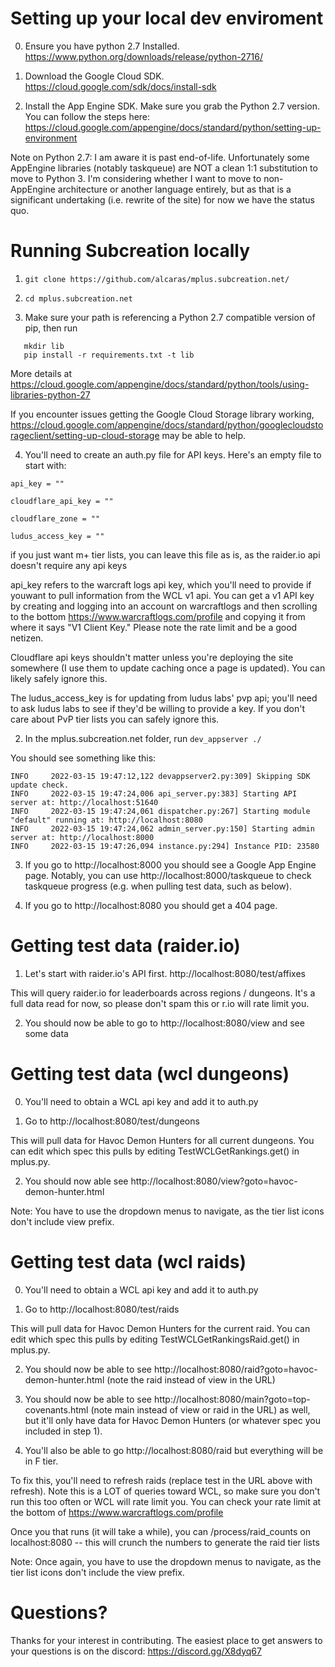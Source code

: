 # Setting up your local dev enviroment

0. Ensure you have python 2.7 Installed. https://www.python.org/downloads/release/python-2716/

1. Download the Google Cloud SDK. https://cloud.google.com/sdk/docs/install-sdk

2. Install the App Engine SDK. Make sure you grab the Python 2.7 version. You can follow the steps here: https://cloud.google.com/appengine/docs/standard/python/setting-up-environment

Note on Python 2.7: I am aware it is past end-of-life. Unfortunately some AppEngine libraries (notably taskqueue) are NOT a clean 1:1 substitution to move to Python 3. I'm considering whether I want to move to non-AppEngine architecture or another language entirely, but as that is a significant undertaking (i.e. rewrite of the site) for now we have the status quo.

# Running Subcreation locally

1. `git clone https://github.com/alcaras/mplus.subcreation.net/`

2. `cd mplus.subcreation.net`

3. Make sure your path is referencing a Python 2.7 compatible version of pip, then run
```
   mkdir lib
   pip install -r requirements.txt -t lib 
```
 
   More details at https://cloud.google.com/appengine/docs/standard/python/tools/using-libraries-python-27
   
   If you encounter issues getting the Google Cloud Storage library working, https://cloud.google.com/appengine/docs/standard/python/googlecloudstorageclient/setting-up-cloud-storage may be able to help.
   
4. You'll need to create an auth.py file for API keys. Here's an empty file to start with:

```
api_key = ""

cloudflare_api_key = ""

cloudflare_zone = ""

ludus_access_key = ""
```

if you just want m+ tier lists, you can leave this file as is, as the raider.io api doesn't require any api keys

api_key refers to the warcraft logs api key, which you'll need to provide if youwant to pull information from the WCL v1 api. You can get a v1 API key by creating and logging into an account on warcraftlogs and then scrolling to the bottom https://www.warcraftlogs.com/profile and copying it from where it says "V1 Client Key." Please note the rate limit and be a good netizen.

Cloudflare api keys shouldn't matter unless you're deploying the site somewhere (I use them to update caching once a page is updated). You can likely safely ignore this.

The ludus_access_key is for updating from ludus labs' pvp api; you'll need to ask ludus labs to see if they'd be willing to provide a key. If you don't care about PvP tier lists you can safely ignore this.

2. In the mplus.subcreation.net folder, run `dev_appserver ./`

You should see something like this:
```
INFO     2022-03-15 19:47:12,122 devappserver2.py:309] Skipping SDK update check.
INFO     2022-03-15 19:47:24,006 api_server.py:383] Starting API server at: http://localhost:51640
INFO     2022-03-15 19:47:24,061 dispatcher.py:267] Starting module "default" running at: http://localhost:8080
INFO     2022-03-15 19:47:24,062 admin_server.py:150] Starting admin server at: http://localhost:8000
INFO     2022-03-15 19:47:26,094 instance.py:294] Instance PID: 23580
```

3. If you go to http://localhost:8000 you should see a Google App Engine page. Notably, you can use http://localhost:8000/taskqueue to check taskqueue progress (e.g. when pulling test data, such as below).

4. If you go to http://localhost:8080 you should get a 404 page.

# Getting test data (raider.io)

1. Let's start with raider.io's API first. http://localhost:8080/test/affixes

This will query raider.io for leaderboards across regions / dungeons. It's a full data read for now, so please don't spam this or r.io will rate limit you.

2. You should now be able to go to http://localhost:8080/view and see some data

# Getting test data (wcl dungeons)

0. You'll need to obtain a WCL api key and add it to auth.py

1. Go to http://localhost:8080/test/dungeons

This will pull data for Havoc Demon Hunters for all current dungeons. You can edit which spec this pulls by editing TestWCLGetRankings.get() in mplus.py.

2. You should now able see http://localhost:8080/view?goto=havoc-demon-hunter.html

Note: You have to use the dropdown menus to navigate, as the tier list icons don't include view prefix.

# Getting test data (wcl raids)

0. You'll need to obtain a WCL api key and add it to auth.py

1. Go to http://localhost:8080/test/raids

This will pull data for Havoc Demon Hunters for the current raid. You can edit which spec this pulls by editing TestWCLGetRankingsRaid.get() in mplus.py.

2. You should now be able to see http://localhost:8080/raid?goto=havoc-demon-hunter.html (note the raid instead of view in the URL)

4. You should now be able to see http://localhost:8080/main?goto=top-covenants.html (note main instead of view or raid in the URL) as well, but it'll only have data for Havoc Demon Hunters (or whatever spec you included in step 1).

3. You'll also be able to go http://localhost:8080/raid but everything will be in F tier. 

To fix this, you'll need to refresh raids (replace test in the URL above with refresh). Note this is a LOT of queries toward WCL, so make sure you don't run this too often or WCL will rate limit you. You can check your rate limit at the bottom of https://www.warcraftlogs.com/profile

Once you that runs (it will take a while), you can /process/raid_counts on localhost:8080 -- this will crunch the numbers to generate the raid tier lists

Note: Once again, you have to use the dropdown menus to navigate, as the tier list icons don't include the view prefix.

# Questions?

Thanks for your interest in contributing. The easiest place to get answers to your questions is on the discord: https://discord.gg/X8dyq67

